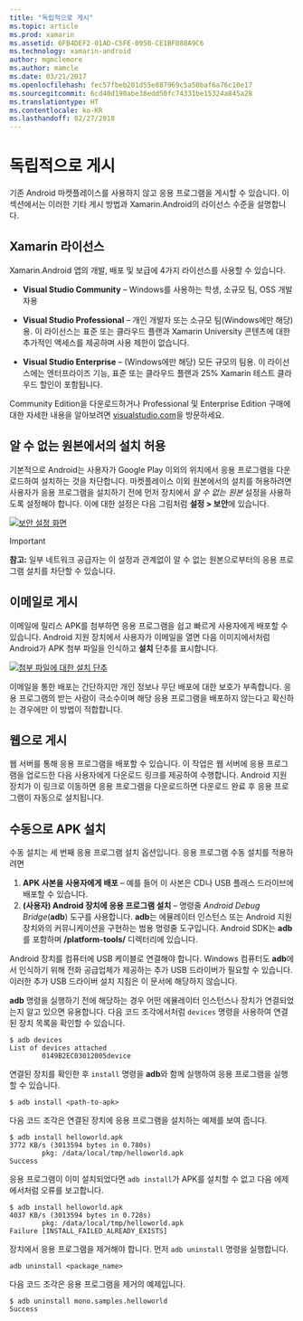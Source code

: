 ```yaml
---
title: "독립적으로 게시"
ms.topic: article
ms.prod: xamarin
ms.assetid: 6FB4DEF2-01AD-C5FE-0950-CE1BF088A9C6
ms.technology: xamarin-android
author: mgmclemore
ms.author: mamcle
ms.date: 03/21/2017
ms.openlocfilehash: fec57fbeb201d55e887969c5a50baf6a76c10e17
ms.sourcegitcommit: 6cd40d190abe38edd50fc74331be15324a845a28
ms.translationtype: HT
ms.contentlocale: ko-KR
ms.lasthandoff: 02/27/2018
---
```

# <a name="publishing-independently"></a>독립적으로 게시

기존 Android 마켓플레이스를 사용하지 않고 응용 프로그램을 게시할 수 있습니다. 이 섹션에서는 이러한 기타 게시 방법과 Xamarin.Android의 라이선스 수준을 설명합니다.

<a name="Xamarin_Licensing" />

## <a name="xamarin-licensing"></a>Xamarin 라이선스

Xamarin.Android 앱의 개발, 배포 및 보급에 4가지 라이선스를 사용할 수 있습니다.

-   **Visual Studio Community** &ndash; Windows를 사용하는 학생, 소규모 팀, OSS 개발자용

-   **Visual Studio Professional** &ndash; 개인 개발자 또는 소규모 팀(Windows에만 해당)용. 이 라이선스는 표준 또는 클라우드 플랜과 Xamarin University 콘텐츠에 대한 추가적인 액세스를 제공하며 사용 제한이 없습니다.

-   **Visual Studio Enterprise** &ndash; (Windows에만 해당) 모든 규모의 팀용. 이 라이선스에는 엔터프라이즈 기능, 표준 또는 클라우드 플랜과 25% Xamarin 테스트 클라우드 할인이 포함됩니다.

Community Edition을 다운로드하거나 Professional 및 Enterprise Edition 구매에 대한 자세한 내용을 알아보려면 [visualstudio.com](https://www.visualstudio.com/xamarin/)을 방문하세요.

<a name="Allow_Installation_from_Unknown_Sources" />

## <a name="allow-installation-from-unknown-sources"></a>알 수 없는 원본에서의 설치 허용

기본적으로 Android는 사용자가 Google Play 이외의 위치에서 응용 프로그램을 다운로드하여 설치하는 것을 차단합니다. 마켓플레이스 이외 원본에서의 설치를 허용하려면 사용자가 응용 프로그램을 설치하기 전에 먼저 장치에서 *알 수 없는 원본* 설정을 사용하도록 설정해야 합니다. 이에 대한 설정은 다음 그림처럼 **설정 > 보안**에 있습니다.

[ ![보안 설정 화면](publishing-independently-images/settings.png)](publishing-independently-images/settings.png)


> [!IMPORTANT]
> **참고:** 일부 네트워크 공급자는 이 설정과 관계없이 알 수 없는 원본으로부터의 응용 프로그램 설치를 차단할 수 있습니다.


<a name="Publishing_by_E-Mail" />

## <a name="publishing-by-e-mail"></a>이메일로 게시

이메일에 릴리스 APK를 첨부하면 응용 프로그램을 쉽고 빠르게 사용자에게 배포할 수 있습니다. Android 지원 장치에서 사용자가 이메일을 열면 다음 이미지에서처럼 Android가 APK 첨부 파일을 인식하고 **설치** 단추를 표시합니다.

[ ![첨부 파일에 대한 설치 단추](publishing-independently-images/publishing-via-email.png)](publishing-independently-images/publishing-via-email.png)

이메일을 통한 배포는 간단하지만 개인 정보나 무단 배포에 대한 보호가 부족합니다. 응용 프로그램의 받는 사람이 극소수이며 해당 응용 프로그램을 배포하지 않는다고 확신하는 경우에만 이 방법이 적합합니다.

<a name="Publishing_by_Web" />

## <a name="publishing-by-web"></a>웹으로 게시

웹 서버를 통해 응용 프로그램을 배포할 수 있습니다. 이 작업은 웹 서버에 응용 프로그램을 업로드한 다음 사용자에게 다운로드 링크를 제공하여 수행합니다. Android 지원 장치가 이 링크로 이동하면 응용 프로그램을 다운로드하면 다운로드 완료 후 응용 프로그램이 자동으로 설치됩니다.

<a name="Manually_Installing_an_APK" />

## <a name="manually-installing-an-apk"></a>수동으로 APK 설치

수동 설치는 세 번째 응용 프로그램 설치 옵션입니다. 응용 프로그램 수동 설치를 적용하려면 

1.   **APK 사본을 사용자에게 배포** &ndash; 예를 들어 이 사본은 CD나 USB 플래스 드라이브에 배포할 수 있습니다.
1.   **(사용자) Android 장치에 응용 프로그램 설치**  &ndash; 명령줄 *Android Debug Bridge*(**adb**) 도구를 사용합니다. **adb**는 에뮬레이터 인스턴스 또는 Android 지원 장치와의 커뮤니케이션을 구현하는 범용 명령줄 도구입니다. Android SDK는 **adb**를 포함하며 **<sdk>/platform-tools/** 디렉터리에 있습니다.

Android 장치를 컴퓨터에 USB 케이블로 연결해야 합니다.
Windows 컴퓨터도 **adb**에서 인식하기 위해 전화 공급업체가 제공하는 추가 USB 드라이버가 필요할 수 있습니다. 이러한 추가 USB 드라이버 설치 지침은 이 문서에 해당하지 않습니다.

**adb** 명령을 실행하기 전에 해당하는 경우 어떤 에뮬레이터 인스턴스나 장치가 연결되었는지 알고 있으면 유용합니다. 다음 코드 조각에서처럼 `devices` 명령을 사용하여 연결된 장치 목록을 확인할 수 있습니다.

```shell
$ adb devices
List of devices attached
        0149B2EC03012005device
```

연결된 장치를 확인한 후 `install` 명령을 **adb**와 함께 실행하여 응용 프로그램을 실행할 수 있습니다.

```shell
$ adb install <path-to-apk>
```

다음 코드 조각은 연결된 장치에 응용 프로그램을 설치하는 예제를 보여 줍니다.

```shell
$ adb install helloworld.apk
3772 KB/s (3013594 bytes in 0.780s)
        pkg: /data/local/tmp/helloworld.apk
Success
```

응용 프로그램이 이미 설치되었다면 `adb install`가 APK를 설치할 수 없고 다음 에제에서처럼 오류를 보고합니다.

```shell
$ adb install helloworld.apk
4037 KB/s (3013594 bytes in 0.728s)
        pkg: /data/local/tmp/helloworld.apk
Failure [INSTALL_FAILED_ALREADY_EXISTS]
```

장치에서 응용 프로그램을 제거해야 합니다. 먼저 `adb uninstall` 명령을 실행합니다.

```shell
adb uninstall <package_name>
```

다음 코드 조각은 응용 프로그램을 제거의 예제입니다.

```shell
$ adb uninstall mono.samples.helloworld
Success
```
